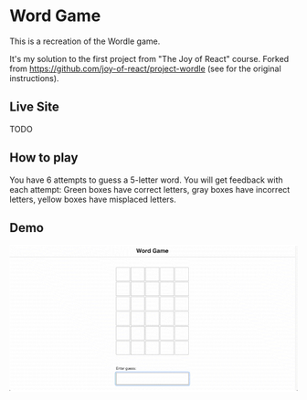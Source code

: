 # Word Game

This is a recreation of the Wordle game.

It's my solution to the first project from "The Joy of React" course. Forked from  https://github.com/joy-of-react/project-wordle (see for the original instructions).

## Live Site
TODO

## How to play

You have 6 attempts to guess a 5-letter word. You will get feedback with each attempt: Green boxes have correct letters, gray boxes have incorrect letters, yellow boxes have misplaced letters.

## Demo

![Demo showing the finished product, our Wordle clone](docs/WordleDemo.gif)
